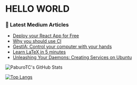 # HELLO WORLD

### 📕 Latest Medium Articles
<!-- BLOG-POST-LIST:START -->
- [Deploy your React App for Free](https://levelup.gitconnected.com/deploy-your-react-app-for-free-8eb8cb687e1?source=rss-e8354330133------2)
- [Why you should use CI](https://levelup.gitconnected.com/why-you-should-use-ci-df1adc0c5145?source=rss-e8354330133------2)
- [GestIA: Control your computer with your hands](https://medium.com/saturdays-ai/gestia-control-your-computer-with-your-hands-6bd65dba09b6?source=rss-e8354330133------2)
- [Learn LaTeX in 5 minutes](https://medium.com/analytics-vidhya/learn-latex-in-5-minutes-59a0f98ab721?source=rss-e8354330133------2)
- [Unleashing Your Daemons: Creating Services on Ubuntu](https://medium.com/better-programming/unleashing-your-daemons-creating-services-on-ubuntu-731cd933e02e?source=rss-e8354330133------2)
<!-- BLOG-POST-LIST:END -->



![PaburoTC's GitHub Stats](https://github-readme-stats.vercel.app/api?username=paburotc&show_icons=true&hide_border=true&theme=tokyonight)

[![Top Langs](https://github-readme-stats.vercel.app/api/top-langs/?username=paburotc&show_icons=true&hide_border=true&theme=tokyonight)](https://github.com/paburotc/github-readme-stats)

